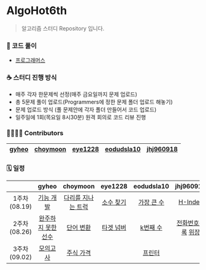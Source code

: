 # AlgoHot6th

> 알고리즘 스터디 Repository 입니다.

### 🎈 코드 풀이

- [프로그래머스](https://programmers.co.kr/)

### ☕ 스터디 진행 방식

- 매주 각자 한문제씩 선정(매주 금요일까지 문제 업로드)
- 총 5문제 풀이 업로드(Programmers에 정한 문제 폴더 업로드 해놓기)
- 문제 업로드 방식 (풀 문제안에 각자 폴더 만들어서 코드 업로드)
- 일주일에 1회(목요일 8시30분) 원격 회의로 코드 리뷰 진행

### 👨‍👩‍👧‍👦 Contributors

| [gyheo](https://github.com/gyheo) | [choymoon](https://github.com/choymoon) | [eye1228](https://github.com/eye1228) | [eodudsla10](https://github.com/eodudsla10) | [jhj960918](https://github.com/jhj960918) |
| :-------------------------------: | :-------------------------------------: | :-----------------------------------: | :-----------------------------------------: | :---------------------------------------: |

### 🗓 일정

|                  |                                     gyheo                                      |                                    choymoon                                    |                                eye1228                                |                               eodudsla10                               |                                                                 jhj960918                                                                 |
| :--------------: | :----------------------------------------------------------------------------: | :----------------------------------------------------------------------------: | :-------------------------------------------------------------------: | :--------------------------------------------------------------------: | :---------------------------------------------------------------------------------------------------------------------------------------: |
| 1주차<br>(08.19) |     [기능 개발](https://programmers.co.kr/learn/courses/30/lessons/42586)      | [다리를 지나는 트럭](https://programmers.co.kr/learn/courses/30/lessons/42583) | [소수 찾기](https://programmers.co.kr/learn/courses/30/lessons/42839) | [가장 큰 수](https://programmers.co.kr/learn/courses/30/lessons/42746) |                                    [H-Index](https://programmers.co.kr/learn/courses/30/lessons/42747)                                    |
| 2주차<br>(08.26) | [완주하지 못한 선수](https://programmers.co.kr/learn/courses/30/lessons/42576) |     [단어 변환](https://programmers.co.kr/learn/courses/30/lessons/43163)      | [타겟 넘버](https://programmers.co.kr/learn/courses/30/lessons/43165) |  [k번째 수](https://programmers.co.kr/learn/courses/30/lessons/42748)  | [전화번호목록](https://programmers.co.kr/learn/courses/30/lessons/42577)  [위장](https://programmers.co.kr/learn/courses/30/lessons/42578) |
| 3주차<br>(09.02) | [모의고사](https://programmers.co.kr/learn/courses/30/lessons/42840?language=java) |     [주식 가격](https://programmers.co.kr/learn/courses/30/lessons/42584)      |                                                                       |   [프린터](https://programmers.co.kr/learn/courses/30/lessons/42587)   |                                                                                                                                           |
